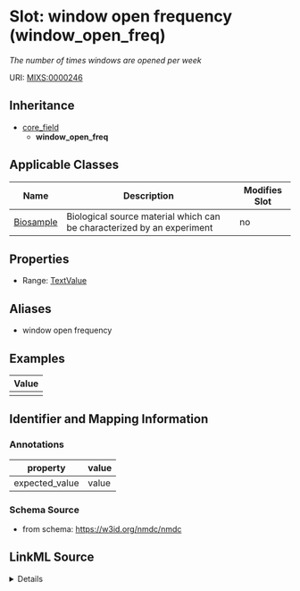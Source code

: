 # Slot: window open frequency (window_open_freq)


_The number of times windows are opened per week_



URI: [MIXS:0000246](https://w3id.org/mixs/0000246)




## Inheritance

* [core_field](core_field.md)
    * **window_open_freq**





## Applicable Classes

| Name | Description | Modifies Slot |
| --- | --- | --- |
[Biosample](Biosample.md) | Biological source material which can be characterized by an experiment |  no  |







## Properties

* Range: [TextValue](TextValue.md)



## Aliases


* window open frequency




## Examples

| Value |
| --- |
|  |

## Identifier and Mapping Information





### Annotations

| property | value |
| --- | --- |
| expected_value | value || occurrence | 1 |



### Schema Source


* from schema: https://w3id.org/nmdc/nmdc




## LinkML Source

<details>
```yaml
name: window_open_freq
annotations:
  expected_value:
    tag: expected_value
    value: value
  occurrence:
    tag: occurrence
    value: '1'
description: The number of times windows are opened per week
title: window open frequency
examples:
- value: ''
from_schema: https://w3id.org/nmdc/nmdc
aliases:
- window open frequency
rank: 1000
is_a: core field
slot_uri: MIXS:0000246
multivalued: false
alias: window_open_freq
domain_of:
- Biosample
range: TextValue

```
</details>